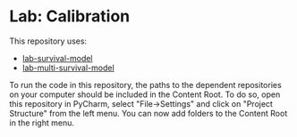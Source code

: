 # Lab: Calibration

This repository uses:
- [lab-survival-model](https://github.com/HPM573/Lab_SurvivalModel)
- [lab-multi-survival-model](https://github.com/HPM573/Lab_MultiSurvivalModel)

To run the code in this repository, the paths to the dependent 
repositories on your computer should be included 
in the Content Root. 
To do so, open this repository in PyCharm, select "File->Settings" and 
click on "Project Structure" from the left menu. 
You can now add folders to the Content Root in the right menu.
